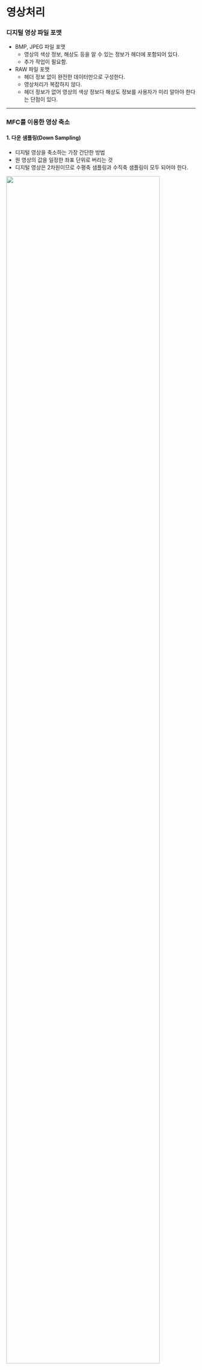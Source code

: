 # 영상처리



### 디지털 영상 파일 포맷

- BMP, JPEG 파일 포맷
  - 영상의 색상 정보, 해상도 등을 알 수 있는 정보가 헤더에 포함되어 있다.
  - 추가 작업이 필요함.
- RAW 파일 포맷
  - 헤더 정보 없이 완전한 데이터만으로 구성한다. 
  - 영상처리가 복잡하지 않다.
  - 헤더 정보가 없어 영상의 색상 정보다 해상도 정보를 사용자가 미리 알아야 한다는 단점이 있다.



---

### MFC를 이용한 영상 축소



#### 1. 다운 샘플링(Down Sampling)

- 디지털 영상을 축소하는 가장 간단한 방법
- 원 영상의 값을 일정한 좌표 단위로 버리는 것
- 디지털 영상은 2차원이므로 수평축 샘플링과 수직축 샘플링이 모두 되어야 한다.

<img src = "https://github.com/sanga327/KSA/blob/Module05. 영상처리/img/01_다운샘플링.png" width="90%">



#### 2. 업 샘플링(Up Sampling)

- 영상을 확대할 때는 먼저 일정한 배열 간격으로 재배열해야 한다.
- 단순 업 샘플링을 사용하여 영상을 확대하면 영상의 품질이 현저히 떨어진다.
- 영상을 확대해도 선명한 품질을 얻고 싶다면, 업 샘플링으로 얻은 데이터와 원본 영상의 데이터를 이용하여 보간(Interpolation)을 해야 한다.



<img src = "https://github.com/sanga327/KSA/blob/Module05. 영상처리/img/01_업샘플링.png" width="90%">



#### 3. 양자화(Quantization)

- 표본화된 화소의 밝기나 색상을 정해진 몇 단계의 값으로 근사화하는 과정
- 화소의 밝기나 색상이 숫자로 표현되어 화소는 양자화된 표본 값을 가지게 된다.
- 밝기나 색상이 몇 단계로 표현되는가는 양자화 비트로 결정된다.

<img src = "https://github.com/sanga327/KSA/blob/Module05. 영상처리/img/01_양자화.png" width="90%">



